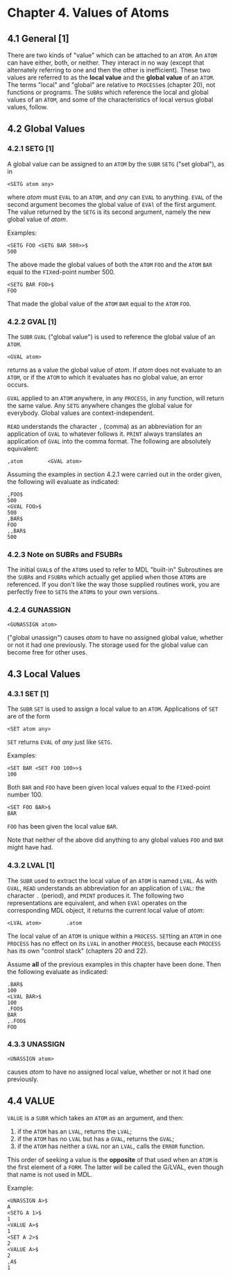 # Chapter 4. Values of Atoms

## 4.1 General [1]

There are two kinds of "value" which can be attached to an `ATOM`. An 
`ATOM` can have either, both, or neither. They interact in no way 
(except that alternately referring to one and then the other is 
inefficient). These two values are referred to as the **local value** 
and the **global value** of an `ATOM`. The terms "local" and "global" 
are relative to `PROCESS`es (chapter 20), not functions or programs. 
The `SUBR`s which reference the local and global values of an `ATOM`, 
and some of the characteristics of local versus global values, follow.

## 4.2 Global Values

### 4.2.1 SETG [1]

A global value can be assigned to an `ATOM` by the `SUBR` `SETG` ("set 
global"), as in

```no-highlight
<SETG atom any>
```

where *atom* must `EVAL` to an `ATOM`, and *any* can `EVAL` to 
anything. `EVAL` of the second argument becomes the global value of 
`EVAl` of the first argument. The value returned by the `SETG` is its 
second argument, namely the new global value of *atom*.

Examples:

```no-highlight
<SETG FOO <SETG BAR 500>>$
500
```

The above made the global values of both the `ATOM` `FOO` and the 
`ATOM` `BAR` equal to the `FIX`ed-point number 500.

```no-highlight
<SETG BAR FOO>$
FOO
```

That made the global value of the `ATOM` `BAR` equal to the `ATOM` 
`FOO`.

### 4.2.2 GVAL [1]

The `SUBR` `GVAL` ("global value") is used to reference the global 
value of an `ATOM`.

```no-highlight
<GVAL atom>
```

returns as a value the global value of *atom*. If *atom* does not 
evaluate to an `ATOM`, or if the `ATOM` to which it evaluates has no 
global value, an error occurs.

`GVAL` applied to an `ATOM` anywhere, in any `PROCESS`, in any 
function, will return the same value. Any `SETG` anywhere changes the 
global value for everybody. Global values are context-independent.

`READ` understands the character `,` (comma) as an abbreviation for an 
application of `GVAL` to whatever follows it. `PRINT` always 
translates an application of `GVAL` into the comma format. The 
following are absolutely equivalent:

```no-highlight
,atom        <GVAL atom>
```

Assuming the examples in section 4.2.1 were carried out in the order 
given, the following will evaluate as indicated:

```no-highlight
,FOO$
500
<GVAL FOO>$
500
,BAR$
FOO
,,BAR$
500
```

### 4.2.3 Note on SUBRs and FSUBRs

The initial `GVAL`s of the `ATOM`s used to refer to MDL "built-in" 
Subroutines are the `SUBR`s and `FSUBR`s which actually get applied 
when those `ATOM`s are referenced. If you don't like the way those 
supplied routines work, you are perfectly free to `SETG` the `ATOM`s 
to your own versions.

### 4.2.4 GUNASSIGN

```no-highlight
<GUNASSIGN atom>
```

("global unassign") causes *atom* to have no assigned global value, 
whether or not it had one previously. The storage used for the global 
value can become free for other uses.

## 4.3 Local Values

### 4.3.1 SET [1]

The `SUBR` `SET` is used to assign a local value to an `ATOM`. 
Applications of `SET` are of the form

```no-highlight
<SET atom any>
```

`SET` returns `EVAL` of *any* just like `SETG`.

Examples:

```no-highlight
<SET BAR <SET FOO 100>>$
100
```

Both `BAR` and `FOO` have been given local values equal to the 
`FIX`ed-point number 100.

```no-highlight
<SET FOO BAR>$
BAR
```

`FOO` has been given the local value `BAR`.

Note that neither of the above did anything to any global values `FOO` 
and `BAR` might have had.

### 4.3.2 LVAL [1]

The `SUBR` used to extract the local value of an `ATOM` is named 
`LVAL`. As with `GVAL`, `READ` understands an abbreviation for an 
application of `LVAL`: the character `.` (period), and `PRINT` 
produces it. The following two representations are equivalent, and 
when `EVAl` operates on the corresponding MDL object, it returns the 
current local value of *atom*:

```no-highlight
<LVAL atom>        .atom
```

The local value of an `ATOM` is unique within a `PROCESS`. `SET`ting 
an `ATOM` in one `PROCESS` has no effect on its `LVAL` in another 
`PROCESS`, because each `PROCESS` has its own "control stack" 
(chapters 20 and 22).

Assume **all** of the previous examples in this chapter have been 
done. Then the following evaluate as indicated:

```no-highlight
.BAR$
100
<LVAL BAR>$
100
.FOO$
BAR
,.FOO$
FOO
```

### 4.3.3 UNASSIGN

```no-highlight
<UNASSIGN atom>
```

causes *atom* to have no assigned local value, whether or not it had 
one previously.

## 4.4 VALUE

`VALUE` is a `SUBR` which takes an `ATOM` as an argument, and then:

1. if the `ATOM` has an `LVAL`, returns the `LVAL`;
2. if the `ATOM` has no `LVAL` but has a `GVAL`, returns the `GVAL`;
3. if the `ATOM` has neither a `GVAL` nor an `LVAL`, calls the `ERROR` function.

This order of seeking a value is the **opposite** of that used when an 
`ATOM` is the first element of a `FORM`. The latter will be called the 
G/LVAL, even though that name is not used in MDL.

Example:

```no-highlight
<UNASSIGN A>$
A
<SETG A 1>$
1
<VALUE A>$
1
<SET A 2>$
2
<VALUE A>$
2
,A$
1
```

